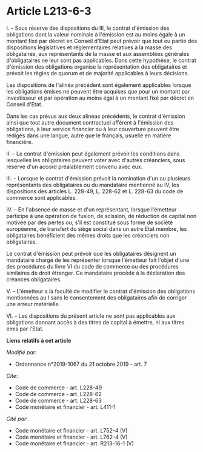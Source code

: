 # Article L213-6-3

I. – Sous réserve des dispositions du III, le contrat d'émission des obligations dont la valeur nominale à l'émission est au
moins égale à un montant fixé par décret en Conseil d'Etat peut prévoir que tout ou partie des dispositions législatives et
réglementaires relatives à la masse des obligataires, aux représentants de la masse et aux assemblées générales
d'obligataires ne leur sont pas applicables. Dans cette hypothèse, le contrat d'émission des obligations organise la
représentation des obligataires et prévoit les règles de quorum et de majorité applicables à leurs décisions.

Les dispositions de l'alinéa précédent sont également applicables lorsque les obligations émises ne peuvent être acquises que
pour un montant par investisseur et par opération au moins égal à un montant fixé par décret en Conseil d'Etat.

Dans les cas prévus aux deux alinéas précédents, le contrat d'émission ainsi que tout autre document contractuel afférent à
l'émission des obligations, à leur service financier ou à leur couverture peuvent être rédigés dans une langue, autre que le
français, usuelle en matière financière.

II. – Le contrat d'émission peut également prévoir les conditions dans lesquelles les obligataires peuvent voter avec
d'autres créanciers, sous réserve d'un accord préalablement convenu avec eux.

III. – Lorsque le contrat d'émission prévoit la nomination d'un ou plusieurs représentants des obligataires ou du mandataire
mentionné au IV, les dispositions des articles L. 228-49, L. 228-62 et L. 228-63 du code de commerce sont applicables.

IV. – En l'absence de masse et d'un représentant, lorsque l'émetteur participe à une opération de fusion, de scission, de
réduction de capital non motivée par des pertes ou, s'il est constitué sous forme de société européenne, de transfert du
siège social dans un autre Etat membre, les obligataires bénéficient des mêmes droits que les créanciers non obligataires.

Le contrat d'émission peut prévoir que les obligataires désignent un mandataire chargé de les représenter lorsque l'émetteur
fait l'objet d'une des procédures du livre VI du code de commerce ou des procédures similaires de droit étranger. Ce
mandataire procède à la déclaration des créances obligataires.

V. – L'émetteur a la faculté de modifier le contrat d'émission des obligations mentionnées au I sans le consentement des
obligataires afin de corriger une erreur matérielle.

VI. – Les dispositions du présent article ne sont pas applicables aux obligations donnant accès à des titres de capital à
émettre, ni aux titres émis par l'Etat.

**Liens relatifs à cet article**

_Modifié par_:

  - Ordonnance n°2019-1067 du 21 octobre 2019 - art. 7

_Cite_:

  - Code de commerce - art. L228-49
  - Code de commerce - art. L228-62
  - Code de commerce - art. L228-63
  - Code monétaire et financier - art. L411-1

_Cité par_:

  - Code monétaire et financier - art. L752-4 (V)
  - Code monétaire et financier - art. L762-4 (V)
  - Code monétaire et financier - art. R213-16-1 (V)
